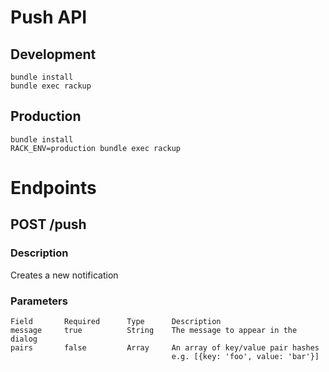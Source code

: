 Push API
========

Development
-----------

    bundle install
    bundle exec rackup

Production
----------

    bundle install
    RACK_ENV=production bundle exec rackup

Endpoints
=========

POST /push
----------

### Description

Creates a new notification

### Parameters

    Field       Required      Type      Description
    message     true          String    The message to appear in the dialog
    pairs       false         Array     An array of key/value pair hashes
                                        e.g. [{key: 'foo', value: 'bar'}]

